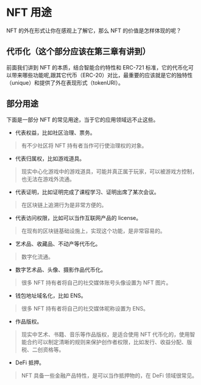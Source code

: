 # NFT 用途
NFT 的外在形式让你在感观上了解它，那么 NFT 的价值是怎样体现的呢？

## 代币化（这个部分应该在第三章有讲到）
前面我们讲到 NFT 的本质，结合智能合约特性和 ERC-721 标准，它的代币化可以带来哪些功能呢,跟其它代币（ERC-20）对比，最重要的应该就是它的独特性（unique）和提供了外在表现形式（tokenURI）。

## 部分用途
下面是一部分 NFT 的常见用途，当于它的应用领域远不止这些。
- 代表权益，比如社区治理、票务。
> 有不少社区将 NFT 持有者当作可行使治理权的对象。
- 代表归属权，比如游戏道具。
> 现实中心化游戏中的游戏道具，可能并真正属于玩家，可以被游戏方控制，也无法在游戏外流通。
- 代表证明，比如证明完成了课程学习、证明出席了某次会议。
> 在区块链上追溯行为是非常方便的。
- 代表访问权限，比如可以当作互联网产品的 license。
> 在现有的区块链基础设施上，实现这个功能，是非常容易的。
- 艺术品、收藏品、不动产等代币化。
> 数字化流通。
- 数字艺术品、头像、摄影作品代币化。
> 很多 NFT 持有者将自己的社交媒体账号头像设置为 NFT 图片。
- 钱包地址域名化，比如 ENS。
> 很多 NFT 持有者将自己的社交媒体昵称设置为 ENS。
- 作品版权。
> 现实中艺术、书籍、音乐等作品版权，是适合使用 NFT 代币化的，使用智能合约可以制定清晰的规则来保护创作者权限，比如发行、收益分配、版税、二创资格等。
- DeFi 抵押。
> NFT 具备一些金融产品特性，是可以当作抵押物的，在 DeFi 领域很常见。
